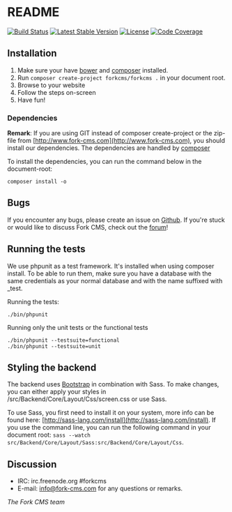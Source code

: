 # README

[![Build Status](https://travis-ci.org/forkcms/forkcms.svg?branch=testsuite)](https://travis-ci.org/forkcms/forkcms)
[![Latest Stable Version](https://poser.pugx.org/forkcms/forkcms/v/stable.svg)](https://packagist.org/packages/forkcms/forkcms)
[![License](https://poser.pugx.org/forkcms/forkcms/license.svg)](https://packagist.org/packages/forkcms/forkcms)
[![Code Coverage](https://scrutinizer-ci.com/g/forkcms/forkcms/badges/coverage.png?b=master)](https://scrutinizer-ci.com/g/forkcms/forkcms/?branch=master)

## Installation

1. Make sure your have [bower](http://bower.io/) and [composer](https://getcomposer.org/) installed.
2. Run `composer create-project forkcms/forkcms .` in your document root.
3. Browse to your website
4. Follow the steps on-screen
5. Have fun!

### Dependencies

**Remark**: If you are using GIT instead of composer create-project or the zip-file from [http://www.fork-cms.com](http://www.fork-cms.com), you
should install our dependencies. The dependencies are handled by [composer](http://getcomposer.org/)

To install the dependencies, you can run the command below in the document-root:

	composer install -o

## Bugs

If you encounter any bugs, please create an issue on [Github](https://github.com/forkcms/forkcms/issues).
If you're stuck or would like to discuss Fork CMS, check out the [forum](http://www.fork-cms.com/community/forum)!

## Running the tests

We use phpunit as a test framework. It's installed when using composer install.
To be able to run them, make sure you have a database with the same credentials as
your normal database and with the name suffixed with _test.

Running the tests:

    ./bin/phpunit

Running only the unit tests or the functional tests

    ./bin/phpunit --testsuite=functional
    ./bin/phpunit --testsuite=unit

## Styling the backend

The backend uses [Bootstrap](http://www.getbootstrap.com) in combination with Sass. To make changes, you can either
apply your styles in /src/Backend/Core/Layout/Css/screen.css or use Sass.

To use Sass, you first need to install it on your system, more info can be found here: [http://sass-lang.com/install](http://sass-lang.com/install).
If you use the command line, you can run the following command in your document root: `sass --watch src/Backend/Core/Layout/Sass:src/Backend/Core/Layout/Css`.

## Discussion

- IRC: irc.freenode.org #forkcms
- E-mail: <info@fork-cms.com> for any questions or remarks.



_The Fork CMS team_
